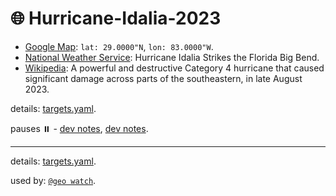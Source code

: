 # 🌐 Hurricane-Idalia-2023

 - [Google Map](https://maps.app.goo.gl/CAeoKQrZQ9rTsDrGA): `lat: 29.0000"N`, `lon: 83.0000"W`.
 - [National Weather Service](https://www.weather.gov/tae/HurricaneIdalia2023): Hurricane Idalia Strikes the Florida Big Bend.
 - [Wikipedia](https://en.wikipedia.org/wiki/Hurricane_Idalia): A powerful and destructive Category 4 hurricane that caused significant damage across parts of the southeastern, in late August 2023.

details: [targets.yaml](../targets.yaml).

pauses ⏸️ - [dev notes](https://arash-kamangir.medium.com/%EF%B8%8F-conversations-with-ai-229-9257441b3ac0), [dev notes](https://medium.com/@arash-kamangir/%EF%B8%8F-conversations-with-ai-228-f55a0fdf409a).

---

details: [targets.yaml](../targets.yaml).

used by: [`@geo watch`](../).
